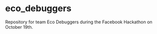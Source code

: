 eco_debuggers
=============

Repository for team Eco Debuggers during the Facebook Hackathon on October 19th.

